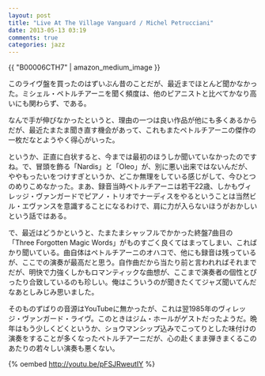 ```yaml
---
layout: post
title: "Live At The Village Vanguard / Michel Petrucciani"
date: 2013-05-13 03:19
comments: true
categories: jazz
---
```

{{ "B00006CTH7" | amazon_medium_image }}

このライヴ盤を買ったのはずいぶん昔のことだが、最近までほとんど聞かなかった。ミシェル・ペトルチアーニを聞く頻度は、他のピアニストと比べてかなり高いにも関わらず、である。

なんで手が伸びなかったというと、理由の一つは良い作品が他にも多くあるからだが、最近たまたま聞き直す機会があって、これもまたペトルチアーニの傑作の一枚だなとようやく得心がいった。

というか、正直に白状すると、今までは最初のほうしか聞いていなかったのですね。で、冒頭を飾る「Nardis」と「Oleo」が、別に悪い出来ではないんだが、ややもったいをつけすぎというか、どこか無理をしている感じがして、今ひとつのめりこめなかった。まあ、録音当時ペトルチアーニは若干22歳、しかもヴィレッジ・ヴァンガードでピアノ・トリオでナーディスをやるということは当然ビル・エヴァンスを意識することになるわけで、肩に力が入らないほうがおかしいという話ではある。

で、最近はどうかというと、たまたまシャッフルでかかった終盤7曲目の「Three Forgotten Magic Words」がものすごく良くてはまってしまい、こればかり聞いている。曲自体はペトルチアーニのオハコで、他にも録音は残っているが、ここでの演奏が最高だと思う。自作曲だから当たり前と言われればそれまでだが、明快で力強くしかもロマンティックな曲想が、ここまで演奏者の個性とぴったり合致しているのも珍しい。俺はこういうのが聞きたくてジャズ聞いてんだなあとしみじみ思いました。

そのものずばりの音源はYouTubeに無かったが、これは翌1985年のヴィレッジ・ヴァンガード・ライヴ。このときはジム・ホールがゲストだったようだ。晩年はもう少しくどくというか、ショウマンシップ込みでこってりとした味付けの演奏をすることが多くなったペトルチアーニだが、心の赴くまま弾きまくるこのあたりの若々しい演奏も悪くない。

{% oembed http://youtu.be/pFSJRweutIY %}
